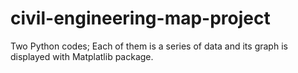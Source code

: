 # civil-engineering-map-project
Two Python codes; Each of them is a series of data and its graph is displayed with Matplatlib package.
